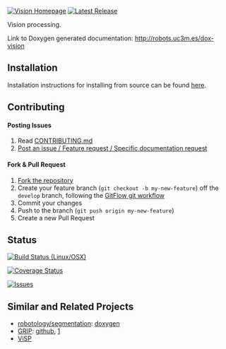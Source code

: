 [![Vision Homepage](https://img.shields.io/badge/roboticslab-vision-orange.svg)](http://robots.uc3m.es/dox-vision) [![Latest Release](https://img.shields.io/github/tag/roboticslab-uc3m/vision.svg?label=Latest%20Release)](https://github.com/roboticslab-uc3m/vision/tags)

Vision processing.

Link to Doxygen generated documentation: http://robots.uc3m.es/dox-vision

## Installation

Installation instructions for installing from source can be found [here]( doc/vision-install.md ).

## Contributing

#### Posting Issues

1. Read [CONTRIBUTING.md](https://github.com/roboticslab-uc3m/vision/blob/master/CONTRIBUTING.md)
2. [Post an issue / Feature request / Specific documentation request](https://github.com/roboticslab-uc3m/vision/issues)

#### Fork & Pull Request

1. [Fork the repository](https://github.com/roboticslab-uc3m/vision/fork)
2. Create your feature branch (`git checkout -b my-new-feature`) off the `develop` branch, following the [GitFlow git workflow](https://www.atlassian.com/git/tutorials/comparing-workflows/gitflow-workflow)
3. Commit your changes
4. Push to the branch (`git push origin my-new-feature`)
5. Create a new Pull Request

## Status

[![Build Status (Linux/OSX)](https://travis-ci.org/roboticslab-uc3m/vision.svg?branch=develop)](https://travis-ci.org/roboticslab-uc3m/vision)

[![Coverage Status](https://coveralls.io/repos/roboticslab-uc3m/vision/badge.svg)](https://coveralls.io/r/roboticslab-uc3m/vision)

[![Issues](https://img.shields.io/github/issues/roboticslab-uc3m/vision.svg?label=Issues)](https://github.com/roboticslab-uc3m/vision/issues)

## Similar and Related Projects
- [robotology/segmentation](https://github.com/robotology/segmentation): [doxygen](http://robotology.github.io/segmentation/doxygen/doc/html/modules.html)
- [GRIP](https://wpiroboticsprojects.github.io/GRIP): [github](https://github.com/WPIRoboticsProjects/GRIP), [1](http://wpilib.screenstepslive.com/s/4485/m/24194/l/463566-introduction-to-grip)
- [ViSP](http://visp.inria.fr/)
